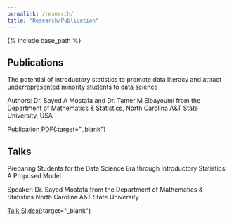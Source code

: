 ```yaml
---
permalink: /research/
title: "Research/Publication"
---
```

  
{% include base_path %}

## Publications

The potential of introductory statistics to promote data literacy and attract underrepresented minority students to data science

Authors: Dr. Sayed A Mostafa and Dr. Tamer M Elbayoumi from the Department of Mathematics & Statistics, North Carolina A&T State University, USA

[Publication PDF](https://github.com/IntroToStatNCAT/IntroToStatNCAT.github.io/blob/main/files/Publications/IASE2021%20Satellite%20145_MOSTAFA.pdf){:target="_blank"}


## Talks
 
Preparing Students for the Data Science Era through Introductory Statistics: A Proposed Model

Speaker: Dr. Sayed Mostafa from the Department of Mathematics & Statistics North Carolina A&T State University

[Talk Slides](https://github.com/IntroToStatNCAT/IntroToStatNCAT.github.io/blob/main/files/Publications/ECSU-SP22-Talk.pdf){:target="_blank"}



